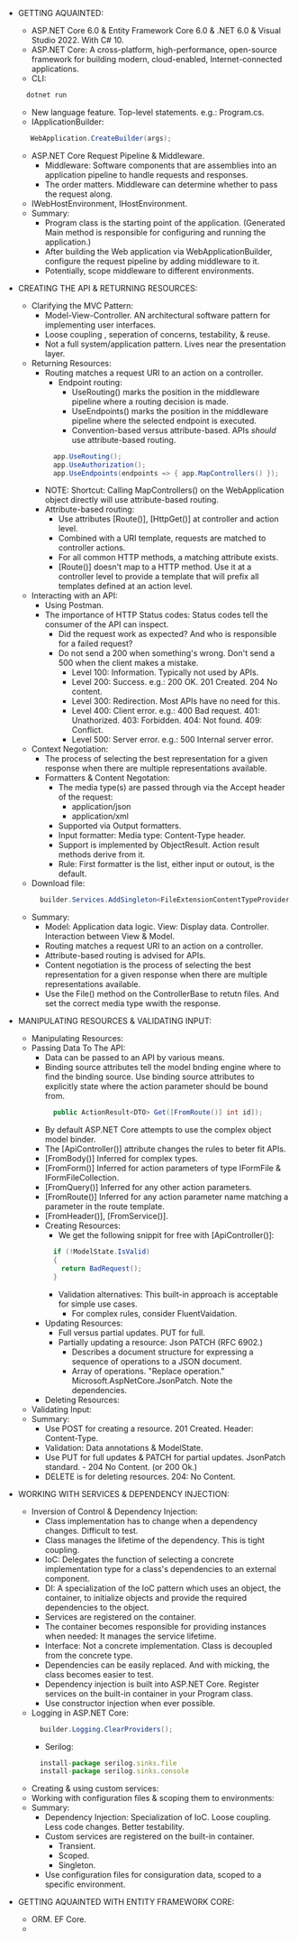- GETTING AQUAINTED:
  - ASP.NET Core 6.0 & Entity Framework Core 6.0 & .NET 6.0 & Visual Studio 2022. With C# 10.
  - ASP.NET Core: A cross-platform, high-performance, open-source framework for building modern, cloud-enabled, Internet-connected applications.
  - CLI:
  ```javascript
    dotnet run 
  ```
  - New language feature. Top-level statements. e.g.: Program.cs.
  - IApplicationBuilder:
  ```csharp
     WebApplication.CreateBuilder(args);
  ```
  - ASP.NET Core Request Pipeline & Middleware.
    - Middleware: Software components that are assemblies into an application pipeline to handle requests and responses.
    - The order matters. Middleware can determine whether to pass the request along.
  - IWebHostEnvironment, IHostEnvironment.
  - Summary:
    - Program class is the starting point of the application. (Generated Main method is responsible for configuring and running the application.)
    - After building the Web application via WebApplicationBuilder, configure the request pipeline by adding middleware to it.
    - Potentially, scope middleware to different environments.

- CREATING THE API & RETURNING RESOURCES:
  - Clarifying the MVC Pattern:
    - Model-View-Controller. AN architectural software pattern for implementing user interfaces.
    - Loose coupling , seperation of concerns, testability, & reuse.
    - Not a full system/application pattern. Lives near the presentation layer.
  - Returning Resources:
    - Routing matches a request URI to an action on a controller.
      - Endpoint routing:
        - UseRouting() marks the position in the middleware pipeline where a routing decision is made.
        - UseEndpoints() marks the position in the middleware pipeline where the selected endpoint is executed.
        - Convention-based versus attribute-based. APIs *should* use attribute-based routing.
      ```csharp
        app.UseRouting();
        app.UseAuthorization();
        app.UseEndpoints(endpoints => { app.MapControllers() });
      ```
    - NOTE: Shortcut: Calling MapControllers() on the WebApplication object directly will use attribute-based routing.
    - Attribute-based routing:
      - Use attributes [Route()], [HttpGet()] at controller and action level.
      - Combined with a URI template, requests are matched to controller actions.
      - For all common HTTP methods, a matching attribute exists.
      - [Route()] doesn't map to a HTTP method. Use it at a controller level to provide a template that will prefix all templates defined at an action level.
  - Interacting with an API:
    - Using Postman.
    - The importance of HTTP Status codes: Status codes tell the consumer of the API can inspect.
      - Did the request work as expected? And who is responsible for a failed request?
      - Do not send a 200 when something's wrong. Don't send a 500 when the client makes a mistake.
        - Level 100: Information. Typically not used by APIs.
        - Level 200: Success. e.g.: 200 OK. 201 Created. 204 No content.
        - Level 300: Redirection. Most APIs have no need for this.
        - Level 400: Client error. e.g.: 400 Bad request. 401: Unathorized. 403: Forbidden. 404: Not found. 409: Conflict.
        - Level 500: Server error. e.g.: 500 Internal server error.
  - Context Negotiation:
    - The process of selecting the best representation for a given response when there are multiple representations available.
    - Formatters & Content Negotation:
      - The media type(s) are passed through via the Accept header of the request:
        - application/json
        - application/xml
      - Supported via Output formatters.
      - Input formatter: Media type: Content-Type header.
      - Support is implemented by ObjectResult. Action result methods derive from it.
      - Rule: First formatter is the list, either input or outout, is the default.
  - Download file:
    ```csharp
      builder.Services.AddSingleton<FileExtensionContentTypeProvider>();
    ```
  - Summary:
    - Model: Application data logic. View: Display data. Controller. Interaction between View & Model.
    - Routing matches a request URI to an action on a controller.
    - Attribute-based routing is advised for APIs.
    - Content negotiation is the process of selecting the best representation for a given response when there are multiple representations available.
    - Use the File() method on the ControllerBase to retutn files. And set the correct media type wwith the response.

- MANIPULATING RESOURCES & VALIDATING INPUT:
  - Manipulating Resources:
  - Passing Data To The API:
    - Data can be passed to an API by various means. 
    - Binding source attributes tell the model bnding engine where to find the binding source.
        Use binding source attributes to explicitly state where the action parameter should be bound from.
      ```csharp
        public ActionResult<DTO> Get([FromRoute()] int id]);
      ```
    - By default ASP.NET Core attempts to use the complex object model binder.
    - The [ApiController()] attribute changes the rules to beter fit APIs.
    - [FromBody()] Inferred for complex types.
    - [FromForm()] Inferred for action parameters of type IFormFile & IFormFileCollection.
    - [FromQuery()] Inferred for any other action parameters.
    - [FromRoute()] Inferred for any action parameter name matching a parameter in the route template.
    - [FromHeader()], [FromService()].
    - Creating Resources:
      -  We get the following snippit for free with [ApiController()]:
        ```csharp
          if (!ModelState.IsValid)
          {
            return BadRequest();
          }
        ```
      - Validation alternatives: This built-in approach is acceptable for simple use cases.
        - For complex rules, consider FluentVaidation.
    - Updating Resources:
      - Full versus partial updates. PUT for full.
      - Partially updating a resource: Json PATCH (RFC 6902.)
        - Describes a document structure for expressing a sequence of operations to a JSON document.
        - Array of operations. "Replace operation." Microsoft.AspNetCore.JsonPatch. Note the dependencies.
    - Deleting Resources:
  - Validating Input:
  - Summary:
    - Use POST for creating a resource. 201 Created. Header: Content-Type.
    - Validation: Data annotations & ModelState.
    - Use PUT for full updates & PATCH for partial updates. JsonPatch standard. - 204 No Content. (or 200 Ok.)
    - DELETE is for deleting resources. 204: No Content.

- WORKING WITH SERVICES & DEPENDENCY INJECTION:
  - Inversion of Control & Dependency Injection:
    - Class implementation has to change when a dependency changes. Difficult to test.
    - Class manages the lifetime of the dependency. This is tight coupling.
    - IoC: Delegates the function of selecting a concrete implementation type for a class's dependencies to an external component.
    - DI: A specialization of the IoC pattern which uses an object, the container, to initialize objects and provide the required dependencies to the object.
    - Services are registered on the container.
    - The container becomes responsible for providing instances when needed: It manages the service lifetime.
    - Interface: Not a concrete implementation. Class is decoupled from the concrete type.
    - Dependencies can be easily replaced. And with micking, the class becomes easier to test.
    - Dependency injection is built into ASP.NET Core. Register services on the built-in container in your Program class.
    - Use constructor injection when ever possible.
  - Logging in ASP.NET Core:
    ```csharp
      builder.Logging.ClearProviders();
    ```
    - Serilog:
    ```javascript
      install-package serilog.sinks.file
      install-package serilog.sinks.console
    ```
  - Creating & using custom services:
  - Working with configuration files & scoping them to environments:
  - Summary:
    - Dependency Injection: Specialization of IoC. Loose coupling. Less code changes. Better testability.
    - Custom services are registered on the built-in container.
      - Transient.
      - Scoped.
      - Singleton.
    - Use configuration files for consiguration data, scoped to a specific environment.

- GETTING AQUAINTED WITH ENTITY FRAMEWORK CORE:
  - ORM. EF Core.
  - 